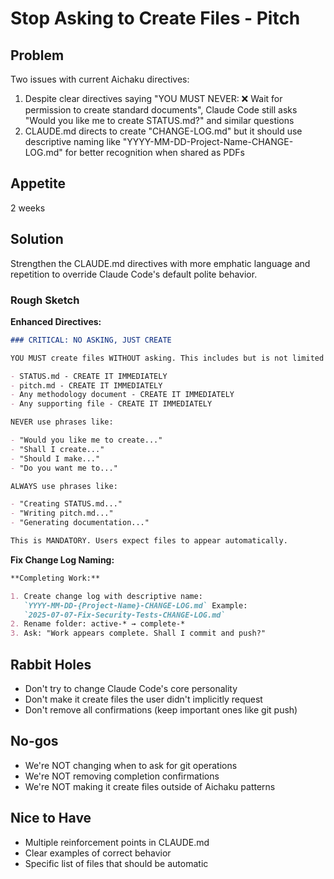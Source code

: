 # Stop Asking to Create Files - Pitch

## Problem

Two issues with current Aichaku directives:

1. Despite clear directives saying "YOU MUST NEVER: ❌ Wait for permission to
   create standard documents", Claude Code still asks "Would you like me to
   create STATUS.md?" and similar questions
2. CLAUDE.md directs to create "CHANGE-LOG.md" but it should use descriptive
   naming like "YYYY-MM-DD-Project-Name-CHANGE-LOG.md" for better recognition
   when shared as PDFs

## Appetite

2 weeks

## Solution

Strengthen the CLAUDE.md directives with more emphatic language and repetition
to override Claude Code's default polite behavior.

### Rough Sketch

**Enhanced Directives:**

```markdown
### CRITICAL: NO ASKING, JUST CREATE

YOU MUST create files WITHOUT asking. This includes but is not limited to:

- STATUS.md - CREATE IT IMMEDIATELY
- pitch.md - CREATE IT IMMEDIATELY
- Any methodology document - CREATE IT IMMEDIATELY
- Any supporting file - CREATE IT IMMEDIATELY

NEVER use phrases like:

- "Would you like me to create..."
- "Shall I create..."
- "Should I make..."
- "Do you want me to..."

ALWAYS use phrases like:

- "Creating STATUS.md..."
- "Writing pitch.md..."
- "Generating documentation..."

This is MANDATORY. Users expect files to appear automatically.
```

**Fix Change Log Naming:**

```markdown
**Completing Work:**

1. Create change log with descriptive name:
   `YYYY-MM-DD-{Project-Name}-CHANGE-LOG.md` Example:
   `2025-07-07-Fix-Security-Tests-CHANGE-LOG.md`
2. Rename folder: active-* → complete-*
3. Ask: "Work appears complete. Shall I commit and push?"
```

## Rabbit Holes

- Don't try to change Claude Code's core personality
- Don't make it create files the user didn't implicitly request
- Don't remove all confirmations (keep important ones like git push)

## No-gos

- We're NOT changing when to ask for git operations
- We're NOT removing completion confirmations
- We're NOT making it create files outside of Aichaku patterns

## Nice to Have

- Multiple reinforcement points in CLAUDE.md
- Clear examples of correct behavior
- Specific list of files that should be automatic
